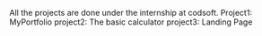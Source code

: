 All the projects are done under the internship at codsoft.
Project1: MyPortfolio
project2: The basic calculator
project3: Landing Page
